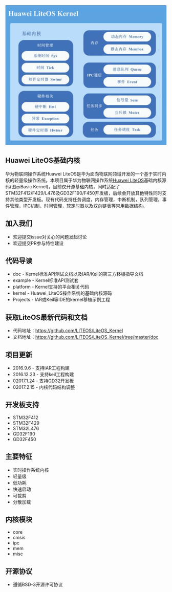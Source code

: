 ![](./doc/meta/kernelapi/basicframe.png)

## Huawei LiteOS基础内核
华为物联网操作系统Huawei LiteOS是华为面向物联网领域开发的一个基于实时内核的轻量级操作系统。本项目属于华为物联网操作系统[Huawei LiteOS](http://developer.huawei.com/ict/cn/site-iot/product/liteos)基础内核源码(图示Basic Kernel)，目前仅开源基础内核，同时适配了STM32F412/F429/L476及GD32F190/F450开发板，后续会开放其他特性同时支持其他类型开发板。现有代码支持任务调度，内存管理，中断机制，队列管理，事件管理，IPC机制，时间管理，软定时器以及双向链表等常用数据结构。

## 加入我们
* 欢迎提交issue对关心的问题发起讨论
* 欢迎提交PR参与特性建设

## 代码导读
* doc - Kernel标准API测试文档以及IAR/Keil的第三方移植指导文档
* example - Kernel标准API测试套
* platform - Kernel支持的平台相关代码
* kernel - Huawei_LiteOS操作系统的基础内核源码
* Projects - IAR或Keil等IDE的kernel移植示例工程

## 获取LiteOS最新代码和文档    
* 代码地址：https://github.com/LITEOS/LiteOS_Kernel
* 文档地址：https://github.com/LITEOS/LiteOS_Kernel/tree/master/doc

## 项目更新
* 2016.9.6 - 支持IAR工程构建 
* 2016.12.23 - 支持keil工程构建
* 02017.1.24 - 支持GD32开发板
* 02017.2.15 - 内核代码结构调整

## 开发板支持
* STM32F412
* STM32F429
* STM32L476
* GD32F190
* GD32F450

## 主要特征
* 实时操作系统内核
* 轻量级
* 低功耗
* 快速启动
* 可裁剪
* 分散加载

## 内核模块
* core
* cmsis
* ipc
* mem
* misc

## 开源协议
* 遵循BSD-3开源许可协议
